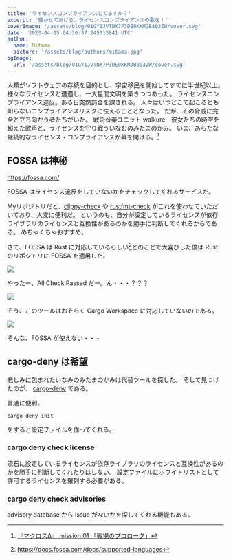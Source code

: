```yaml
---
title: 'ライセンスコンプライアンスしてますか？'
excerpt: '聴かせてあげる、ライセンスコンプライアンスの歌を！'
coverImage: '/assets/blog/01GY1JVTNX7P3DE0KKMJB803ZW/cover.svg'
date: '2023-04-15 04:30:37.245313841 UTC'
author:
  name: Mitama
  picture: '/assets/blog/authors/mitama.jpg'
ogImage:
  url: '/assets/blog/01GY1JVTNX7P3DE0KKMJB803ZW/cover.svg'
---
```


人類がソフトウェアの存続を目的とし、宇宙移民を開始してすでに半世紀以上。
様々なライセンスと遭遇し、一大星間文明を築きつつあった。
ライセンスコンプライアンス違反。ある日突然罰金を課される。
人々はいつどこで起こるとも知らないコンプライアンスリスクに怯えることとなった。
だが、その脅威に完全と立ち向かう者たちがいた。
戦術音楽ユニット walkure－彼女たちの時空を超えた歌声と、ライセンスを守り戦ういなむのみたまのかみ。
いま、あらたな継続的なライセンス・コンプライアンスが幕を開ける。[^1]

## FOSSA は神秘

https://fossa.com/

FOSSA はライセンス違反をしていないかをチェックしてくれるサービスだ。

Myリポジトリだと、[clippy-check](https://github.com/LoliGothick/clippy-check) や [rustfmt-check](https://github.com/LoliGothick/rustfmt-check) がこれを使わせていただいており、大変に便利だ。
というのも、自分が設定しているライセンスが依存ライブラリのライセンスと互換性があるのかを勝手に判断してくれるからである。
めちゃくちゃおすすめ。

さて、FOSSA は Rust に対応しているらしい[^2]とのことで大喜びした僕は Rust のリポジトリに FOSSA を適用した。

![](https://storage.googleapis.com/zenn-user-upload/e5b63c1effa6-20230415.png)

やったー、All Check Passed だー。ん・・・？？？

![](https://storage.googleapis.com/zenn-user-upload/ea078d438800-20230415.png)

そう、このツールはおそらく Cargo Workspace に対応していないのである。

![](https://storage.googleapis.com/zenn-user-upload/7895e4e4f486-20230415.png)

そんな、FOSSA が使えない・・・

## cargo-deny は希望

悲しみに包まれたいなみのみたまのかみは代替ツールを探した。
そして見つけたのが、 [cargo-deny](https://github.com/EmbarkStudios/cargo-deny) である。

普通に便利。

```shell
cargo deny init
```

をすると設定ファイルを作ってくれる。

### cargo deny check license

流石に設定しているライセンスが依存ライブラリのライセンスと互換性があるのかを勝手に判断してくれたりはしない。
設定ファイルにホワイトリストとして許可するライセンスを羅列する必要がある。

### cargo deny check advisories

advisory database から issue がないかを探してくれる機能もある。



[^1]: [『マクロスΔ』 mission 01 「戦場のプロローグ」](https://www.youtube.com/watch?v=afma-8wvPNQ)
[^2]: https://docs.fossa.com/docs/supported-languages